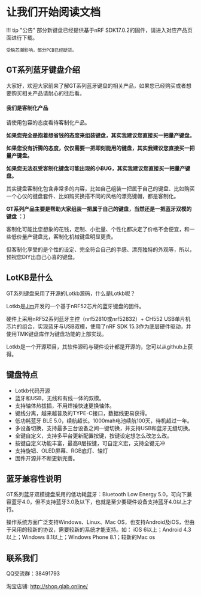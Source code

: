 
让我们开始阅读文档
=====================

!!! tip "公告"
    部分新键盘已经提供基于nRF SDK17.0.2的固件，请进入对应产品页面进行下载。

    受缺芯潮影响，部分PCB已经断货。


GT系列蓝牙键盘介绍
-----
大家好，欢迎大家前来了解GT系列蓝牙键盘的相关产品，如果您已经购买或者想要购买相关产品请耐心的往后看。

<h4>我们是客制化产品</h4>

请使用包容的态度看待客制化产品。

**如果您完全是抱着想省钱的态度来组装键盘，其实我建议您直接买一把量产键盘。**

**如果您没有折腾的态度，仅仅需要一把即刻能用的键盘，其实我建议您直接买一把量产键盘。**

**如果您无法忍受客制化键盘可能出现的小BUG，其实我建议您直接买一把量产键盘。**


其实键盘客制化包含非常多的内容，比如自己组装一把属于自己的键盘、比如购买一个心仪的键盘套件、比如购买换搭不同的风格的漂亮键帽，都是客制化。

**GT系列产品主要是帮助大家组装一把属于自己的键盘，当然还是一把蓝牙双模的键盘 ：）**

客制化可能比您想象的花钱，定制、小批量、个性化都决定了价格不会便宜，和一些低价量产键盘比，客制化机械键盘明显更贵。

但客制化享受的是个性的设定、完全符合自己的手感、漂亮独特的外观等，所以，预祝您DIY出自己心喜的键盘。

LotKB是什么
----
GT系列键盘采用了开源的Lotkb源码，什么是Lotkb呢？

Lotkb是[Jim](https://lotlab.org/)开发的一个基于nRF52芯片的蓝牙键盘的固件。

硬件上采用nRF52系列蓝牙主控（nrf52810或nrf52832）+ CH552 USB单片机芯片的组合，实现蓝牙与USB双模，使用了nRF SDK 15.3作为底层硬件驱动，并使用TMK键盘库作为键盘功能的上部实现。

Lotkb是一个开源项目，其软件源码与硬件设计都是开源的，您可以从github上获得。



键盘特点
-----
- Lotkb代码开源
- 蓝牙和USB，无线和有线一体的双模。
- 支持轴体热拔插，不用焊接快速更换轴体。
- 键线分离，越来越普及的TYPE-C接口，数据线更易获得。
- 低功耗蓝牙 BLE 5.0，续航超长。1000mah电池续航100天，待机超过一年。
- 多设备切换，支持最多三台设备之间一键切换，并支持USB和蓝牙无缝切换。
- 全键自定义，支持多平台更新配置按键，按键设定想怎么改怎么改。
- 按键自定义功能丰富，最高8层按键，可自定义宏，支持全键无冲
- 支持旋钮、OLED屏幕、RGB底灯、轴灯
- 固件开源并不断更新完善。

蓝牙兼容性说明
-----
GT系列蓝牙双模键盘采用的低功耗蓝牙：Bluetooth Low Energy 5.0，可向下兼容蓝牙4.0，但不支持蓝牙3.0及以下，也就是至少要硬件设备支持蓝牙4.0以上才行。

操作系统方面广泛支持Windows、Linux、Mac OS，也支持Android及iOS，但由于采用的较新的协议，需要较新的系统才能支持。如： iOS 6以上；Android 4.3以上；Windows 8.1以上；Windows Phone 8.1；较新的Mac os


<span id="联系我们">联系我们</span>
----------------

QQ交流群：38491793

淘宝店铺: http://shop.glab.online/
